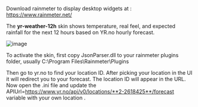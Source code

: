 Download rainmeter to display desktop widgets at : https://www.rainmeter.net/

The **yr-weather-12h** skin shows temperature, real feel, and expected rainfall for the next 12 hours based on YR.no hourly forecast.

![image](https://github.com/user-attachments/assets/89259e88-1399-4253-97a3-edd1ed90dbd4)

To activate the skin, first copy JsonParser.dll to your rainmeter plugins folder, usually C:\Program Files\Rainmeter\Plugins

Then go to yr.no to find your location ID. After picking your location in the UI it will redirect you to your forecast. The location ID will appear in the URL. Now open the .ini file and update the 
APIUrl=https://www.yr.no/api/v0/locations/**2-2618425**/forecast
variable with your own location . 
